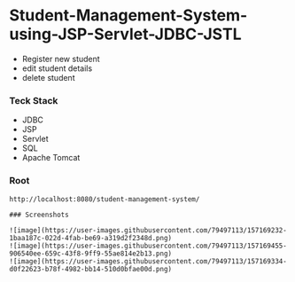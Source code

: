 # Student-Management-System-using-JSP-Servlet-JDBC-JSTL
- Register new student
- edit student details
- delete student

### Teck Stack
- JDBC
- JSP
- Servlet
- SQL
- Apache Tomcat

### Root
```
http://localhost:8080/student-management-system/

### Screenshots

![image](https://user-images.githubusercontent.com/79497113/157169232-1baa187c-022d-4fab-be69-a319d2f2348d.png)
![image](https://user-images.githubusercontent.com/79497113/157169455-906540ee-659c-43f8-9ff9-55ae814e2b13.png)
![image](https://user-images.githubusercontent.com/79497113/157169334-d0f22623-b78f-4982-bb14-510d0bfae00d.png)
